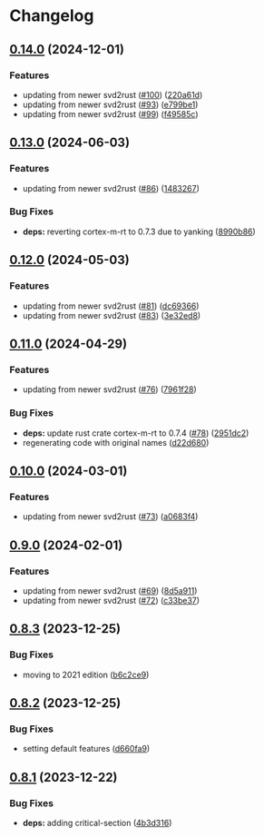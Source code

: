 # Changelog

## [0.14.0](https://github.com/xmc-rs/xmc4400/compare/v0.13.0...v0.14.0) (2024-12-01)


### Features

* updating from newer svd2rust ([#100](https://github.com/xmc-rs/xmc4400/issues/100)) ([220a61d](https://github.com/xmc-rs/xmc4400/commit/220a61deaef11be1cf1a6e68da457c311cb53321))
* updating from newer svd2rust ([#93](https://github.com/xmc-rs/xmc4400/issues/93)) ([e799be1](https://github.com/xmc-rs/xmc4400/commit/e799be1868d3f10204066e0635148130aef6e484))
* updating from newer svd2rust ([#99](https://github.com/xmc-rs/xmc4400/issues/99)) ([f49585c](https://github.com/xmc-rs/xmc4400/commit/f49585c511402696d2ac3dad4bd354c9e47510c7))

## [0.13.0](https://github.com/xmc-rs/xmc4400/compare/v0.12.0...v0.13.0) (2024-06-03)


### Features

* updating from newer svd2rust ([#86](https://github.com/xmc-rs/xmc4400/issues/86)) ([1483267](https://github.com/xmc-rs/xmc4400/commit/1483267e2300888753dce48f23149c84a6b9cde0))


### Bug Fixes

* **deps:** reverting cortex-m-rt to 0.7.3 due to yanking ([8990b86](https://github.com/xmc-rs/xmc4400/commit/8990b86b4fdeb65e101e16c54e5a877ee59c4387))

## [0.12.0](https://github.com/xmc-rs/xmc4400/compare/v0.11.0...v0.12.0) (2024-05-03)


### Features

* updating from newer svd2rust ([#81](https://github.com/xmc-rs/xmc4400/issues/81)) ([dc69366](https://github.com/xmc-rs/xmc4400/commit/dc69366f53171ebac703bf561848542a39c165a0))
* updating from newer svd2rust ([#83](https://github.com/xmc-rs/xmc4400/issues/83)) ([3e32ed8](https://github.com/xmc-rs/xmc4400/commit/3e32ed8b27c0b4af2025fe672f5faa36617dbed4))

## [0.11.0](https://github.com/xmc-rs/xmc4400/compare/v0.10.0...v0.11.0) (2024-04-29)


### Features

* updating from newer svd2rust ([#76](https://github.com/xmc-rs/xmc4400/issues/76)) ([7961f28](https://github.com/xmc-rs/xmc4400/commit/7961f2819ddfa7ed12d993a76ad9563c0008807d))


### Bug Fixes

* **deps:** update rust crate cortex-m-rt to 0.7.4 ([#78](https://github.com/xmc-rs/xmc4400/issues/78)) ([2951dc2](https://github.com/xmc-rs/xmc4400/commit/2951dc2e3343701884a19aadbca7a54b4ce26bbb))
* regenerating code with original names ([d22d680](https://github.com/xmc-rs/xmc4400/commit/d22d68038cdeb4fd4cf0a6a692b6cedbb6e67d21))

## [0.10.0](https://github.com/xmc-rs/xmc4400/compare/v0.9.0...v0.10.0) (2024-03-01)


### Features

* updating from newer svd2rust ([#73](https://github.com/xmc-rs/xmc4400/issues/73)) ([a0683f4](https://github.com/xmc-rs/xmc4400/commit/a0683f4f70db0c375d6dd77c389757d258c1b8d5))

## [0.9.0](https://github.com/xmc-rs/xmc4400/compare/v0.8.3...v0.9.0) (2024-02-01)


### Features

* updating from newer svd2rust ([#69](https://github.com/xmc-rs/xmc4400/issues/69)) ([8d5a911](https://github.com/xmc-rs/xmc4400/commit/8d5a911d655dd5a409b72b5d087c03578b43853f))
* updating from newer svd2rust ([#72](https://github.com/xmc-rs/xmc4400/issues/72)) ([c33be37](https://github.com/xmc-rs/xmc4400/commit/c33be3736966cd0b8e0d3e444aa193ddab7ec991))

## [0.8.3](https://github.com/xmc-rs/xmc4400/compare/v0.8.2...v0.8.3) (2023-12-25)


### Bug Fixes

* moving to 2021 edition ([b6c2ce9](https://github.com/xmc-rs/xmc4400/commit/b6c2ce9c9ea0023a5933ecb17174394e845ab3bc))

## [0.8.2](https://github.com/xmc-rs/xmc4400/compare/v0.8.1...v0.8.2) (2023-12-25)


### Bug Fixes

* setting default features ([d660fa9](https://github.com/xmc-rs/xmc4400/commit/d660fa98355c25a4508eb781c8af8c881b0d0f3f))

## [0.8.1](https://github.com/xmc-rs/xmc4400/compare/v0.8.0...v0.8.1) (2023-12-22)


### Bug Fixes

* **deps:** adding critical-section ([4b3d316](https://github.com/xmc-rs/xmc4400/commit/4b3d316f9d0140fafb3077e6725a3bceb7ec9f81))
